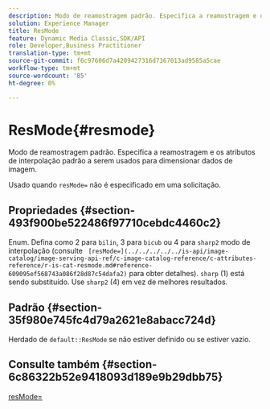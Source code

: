 ```yaml
---
description: Modo de reamostragem padrão. Especifica a reamostragem e os atributos de interpolação padrão a serem usados para dimensionar dados de imagem.
solution: Experience Manager
title: ResMode
feature: Dynamic Media Classic,SDK/API
role: Developer,Business Practitioner
translation-type: tm+mt
source-git-commit: f6c97606d7a4209427316d7367013ad9585a5cae
workflow-type: tm+mt
source-wordcount: '85'
ht-degree: 0%

---
```



# ResMode{#resmode}

Modo de reamostragem padrão. Especifica a reamostragem e os atributos de interpolação padrão a serem usados para dimensionar dados de imagem.

Usado quando `resMode=` não é especificado em uma solicitação.

## Propriedades {#section-493f900be522486f97710cebdc4460c2}

Enum. Defina como 2 para `bilin`, 3 para `bicub` ou 4 para `sharp2` modo de interpolação (consulte ` [resMode=](../../../../../is-api/image-catalog/image-serving-api-ref/c-image-catalog-reference/c-attributes-reference/r-is-cat-resmode.md#reference-609095ef568743a086f28d87c54dafa2)` para obter detalhes). `sharp` (1) está sendo substituído. Use `sharp2` (4) em vez de melhores resultados.

## Padrão {#section-35f980e745fc4d79a2621e8abacc724d}

Herdado de `default::ResMode` se não estiver definido ou se estiver vazio.

## Consulte também {#section-6c86322b52e9418093d189e9b29dbb75}

[resMode=](../../../../../is-api/image-catalog/image-serving-api-ref/c-image-catalog-reference/c-attributes-reference/r-is-cat-resmode.md#reference-609095ef568743a086f28d87c54dafa2)

